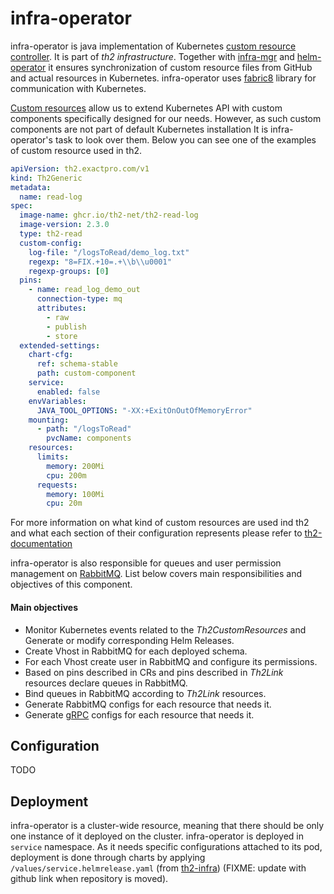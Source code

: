 # infra-operator

infra-operator is java implementation of Kubernetes 
[custom resource controller](https://kubernetes.io/docs/concepts/extend-kubernetes/api-extension/custom-resources/#custom-controllers). 
It is part of _th2 infrastructure_. Together with [infra-mgr](https://github.com/th2-net/th2-infra-mgr) and 
[helm-operator](https://github.com/fluxcd/helm-operator) 
it ensures synchronization of custom resource files from GitHub and actual resources 
in Kubernetes. infra-operator uses [fabric8](https://fabric8.io/guide/) library for communication with Kubernetes. 

[Custom resources](https://kubernetes.io/docs/concepts/extend-kubernetes/api-extension/custom-resources/) 
allow us to extend Kubernetes API with custom components specifically designed for our needs. 
However, as such custom components are not part of default Kubernetes installation It is infra-operator's 
task to look over them. Below you can see one of the examples of custom resource used in th2.

```yaml
apiVersion: th2.exactpro.com/v1
kind: Th2Generic
metadata:
  name: read-log
spec:
  image-name: ghcr.io/th2-net/th2-read-log
  image-version: 2.3.0
  type: th2-read
  custom-config:
    log-file: "/logsToRead/demo_log.txt"
    regexp: "8=FIX.+10=.+\\b\\u0001"
    regexp-groups: [0]
  pins:
    - name: read_log_demo_out
      connection-type: mq
      attributes:
        - raw
        - publish
        - store
  extended-settings:
    chart-cfg:
      ref: schema-stable
      path: custom-component
    service:
      enabled: false
    envVariables:
      JAVA_TOOL_OPTIONS: "-XX:+ExitOnOutOfMemoryError"
    mounting:
      - path: "/logsToRead"
        pvcName: components
    resources:
      limits:
        memory: 200Mi
        cpu: 200m
      requests:
        memory: 100Mi
        cpu: 20m
```  

For more information on what kind of custom resources are used ind th2 and what each section of their configuration represents
please refer to [th2-documentation](https://github.com/th2-net/th2-documentation)

infra-operator is also responsible for queues and user permission management on [RabbitMQ](https://www.rabbitmq.com/documentation.html).
List below covers main responsibilities and objectives of this component.

#### Main objectives
* Monitor Kubernetes events related to the _Th2CustomResources_ and Generate or modify 
corresponding Helm Releases.
* Create Vhost in RabbitMQ for each deployed schema.
* For each Vhost create user in RabbitMQ and configure its permissions. 
* Based on pins described in CRs and pins described in _Th2Link_ resources declare queues in RabbitMQ. 
* Bind queues in RabbitMQ according to _Th2Link_ resources. 
* Generate RabbitMQ configs for each resource that needs it.
* Generate [gRPC](https://grpc.io/docs/) configs for each resource that needs it.

## Configuration
TODO

## Deployment
infra-operator is a cluster-wide resource, meaning that there should be only one instance of it deployed on the cluster.
 infra-operator is deployed in `service` namespace. As it needs specific configurations attached to its pod,
 deployment is done through charts by applying `/values/service.helmrelease.yaml` 
 (from [th2-infra](https://gitlab.exactpro.com/vivarium/th2/th2-core-open-source/th2-infra)) 
 (FIXME: update with github link when repository is moved).